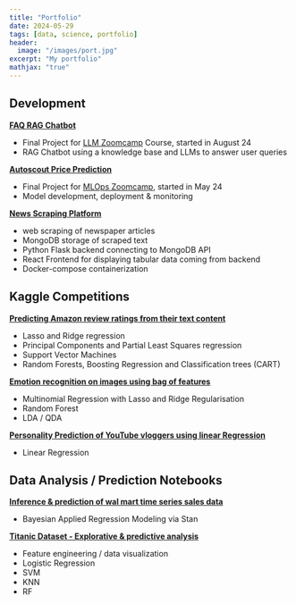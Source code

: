 ```yaml
---
title: "Portfolio"
date: 2024-05-29
tags: [data, science, portfolio]
header:
  image: "/images/port.jpg"
excerpt: "My portfolio"
mathjax: "true"
---
```



## Development

[**FAQ RAG Chatbot**](https://github.com/Alexander-Heinz/vdi_chatbot)
* Final Project for [LLM Zoomcamp](https://github.com/DataTalksClub/llm-zoomcamp/) Course, started in August 24
* RAG Chatbot using a knowledge base and LLMs to answer user queries


[**Autoscout Price Prediction**](https://github.com/Alexander-Heinz/autoscout-price-prediction)
* Final Project for [MLOps Zoomcamp](https://github.com/DataTalksClub/mlops-zoomcamp/tree/main), started in May 24
* Model development, deployment & monitoring


[**News Scraping Platform**](https://github.com/Alexander-Heinz/NewsScraping_staging)
* web scraping of newspaper articles
* MongoDB storage of scraped text
* Python Flask backend connecting to MongoDB API
* React Frontend for displaying tabular data coming from backend
* Docker-compose containerization

## Kaggle Competitions

[**Predicting Amazon review ratings from their text content**](https://www.kaggle.com/glaswasser/baby-reviews-elise-tom-alex-group-5-round-2)
* Lasso and Ridge regression
* Principal Components and Partial Least Squares regression
* Support Vector Machines
* Random Forests, Boosting Regression and Classification trees (CART)


[**Emotion recognition on images using bag of features**](https://www.kaggle.com/glaswasser/emotion-recognition-t5-alexander-cathelijne-final)
* Multinomial Regression with Lasso and Ridge Regularisation
* Random Forest
* LDA / QDA


[**Personality Prediction of YouTube vloggers using linear Regression**](https://www.kaggle.com/glaswasser/notebook-bertlich-arja-heinz-team-2)

* Linear Regression

## Data Analysis / Prediction Notebooks

[**Inference & prediction of wal mart time series sales data**](https://www.kaggle.com/code/glaswasser/inference-prediction-bayesian-regression-rstan)

* Bayesian Applied Regression Modeling via Stan



[**Titanic Dataset - Explorative & predictive analysis**](https://www.kaggle.com/code/glaswasser/titanic-dataset-explorative-predictive-analysis)

* Feature engineering / data visualization
* Logistic Regression
* SVM
* KNN
* RF



